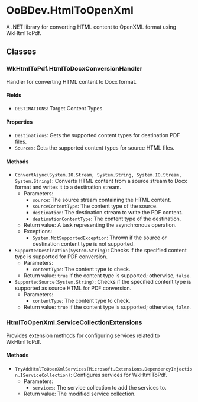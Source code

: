 # OoBDev.HtmlToOpenXml

A .NET library for converting HTML content to OpenXML format using WkHtmlToPdf.

## Classes

### WkHtmlToPdf.HtmlToDocxConversionHandler
Handler for converting HTML content to Docx format.

#### Fields

* `DESTINATIONS`: Target Content Types

#### Properties

* `Destinations`: Gets the supported content types for destination PDF files.
* `Sources`: Gets the supported content types for source HTML files.

#### Methods

* `ConvertAsync(System.IO.Stream, System.String, System.IO.Stream, System.String)`: Converts HTML content from a source stream to Docx format and writes it to a destination stream.
	+ Parameters:
		+ `source`: The source stream containing the HTML content.
		+ `sourceContentType`: The content type of the source.
		+ `destination`: The destination stream to write the PDF content.
		+ `destinationContentType`: The content type of the destination.
	+ Return value: A task representing the asynchronous operation.
	+ Exceptions:
		+ `System.NotSupportedException`: Thrown if the source or destination content type is not supported.
* `SupportedDestination(System.String)`: Checks if the specified content type is supported for PDF conversion.
	+ Parameters:
		+ `contentType`: The content type to check.
	+ Return value: `true` if the content type is supported; otherwise, `false`.
* `SupportedSource(System.String)`: Checks if the specified content type is supported as source HTML for PDF conversion.
	+ Parameters:
		+ `contentType`: The content type to check.
	+ Return value: `true` if the content type is supported; otherwise, `false`.

### HtmlToOpenXml.ServiceCollectionExtensions
Provides extension methods for configuring services related to WkHtmlToPdf.

#### Methods

* `TryAddHtmlToOpenXmlServices(Microsoft.Extensions.DependencyInjection.IServiceCollection)`: Configures services for WkHtmlToPdf.
	+ Parameters:
		+ `services`: The service collection to add the services to.
	+ Return value: The modified service collection.
